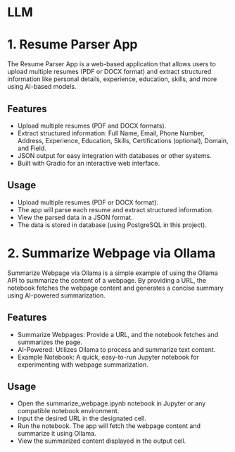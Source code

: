 # LLM 
# 1. Resume Parser App
The Resume Parser App is a web-based application that allows users to upload multiple resumes (PDF or DOCX format) and extract structured information like personal details, experience, education, skills, and more using AI-based models.

## Features
- Upload multiple resumes (PDF and DOCX formats).
- Extract structured information: Full Name, Email, Phone Number, Address, Experience, Education, Skills, Certifications (optional), Domain, and Field.
- JSON output for easy integration with databases or other systems.
- Built with Gradio for an interactive web interface.

## Usage
- Upload multiple resumes (PDF or DOCX format).
- The app will parse each resume and extract structured information.
- View the parsed data in a JSON format.
- The data is stored in database (using PostgreSQL in this project).
  
# 2. Summarize Webpage via Ollama
Summarize Webpage via Ollama is a simple example of using the Ollama API to summarize the content of a webpage. By providing a URL, the notebook fetches the webpage content and generates a concise summary using AI-powered summarization.

## Features
- Summarize Webpages: Provide a URL, and the notebook fetches and summarizes the page.
- AI-Powered: Utilizes Ollama to process and summarize text content.
- Example Notebook: A quick, easy-to-run Jupyter notebook for experimenting with webpage summarization.

## Usage
- Open the summarize_webpage.ipynb notebook in Jupyter or any compatible notebook environment.
- Input the desired URL in the designated cell.
- Run the notebook. The app will fetch the webpage content and summarize it using Ollama.
- View the summarized content displayed in the output cell.
